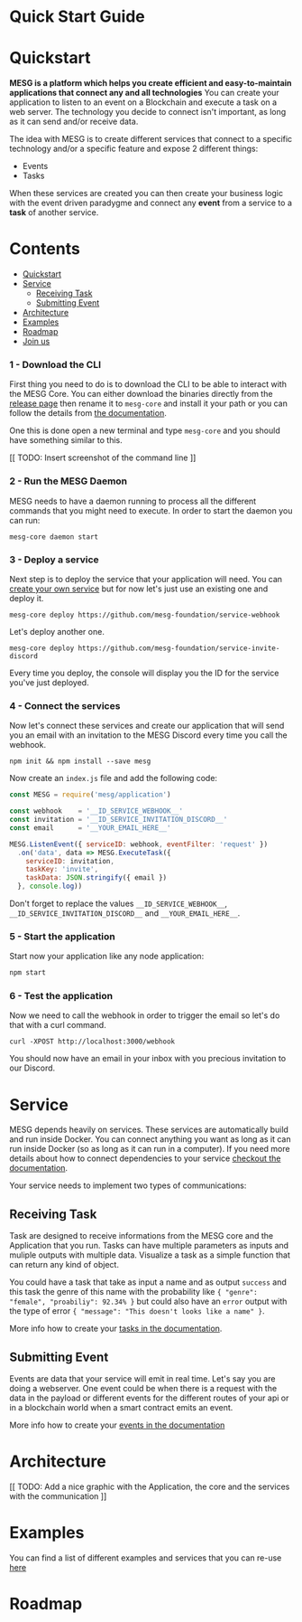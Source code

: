 # Quick Start Guide

# Quickstart

**MESG is a platform which helps you create efficient and easy-to-maintain applications that connect any and all technologies** You can create your application to listen to an event on a Blockchain and execute a task on a web server. The technology you decide to connect isn't important, as long as it can send and/or receive data.

The idea with MESG is to create different services that connect to a specific technology and/or a specific feature and expose 2 different things:
- Events
- Tasks

When these services are created you can then create your business logic with the event driven paradygme and connect any **event** from a service to a **task** of another service.

# Contents

- [Quickstart](quickstart)
- [Service](service)
  - [Receiving Task](receiving-task)
  - [Submitting Event](submitting-event)
- [Architecture](architecture)
- [Examples](examples)
- [Roadmap](roadmap)
- [Join us](join-us)

### 1 - Download the CLI

First thing you need to do is to download the CLI to be able to interact with the MESG Core.
You can either download the binaries directly from the [release page](https://github.com/mesg-foundation/core/releases/latest) then rename it to `mesg-core` and install it your path or you can follow the details from [the documentation](https://docs.mesg.tech/start-here/installing-core).

One this is done open a new terminal and type `mesg-core` and you should have something similar to this.

[[ TODO: Insert screenshot of the command line ]]

### 2 - Run the MESG Daemon

MESG needs to have a daemon running to process all the different commands that you might need to execute. In order to start the daemon you can run:
```
mesg-core daemon start
```

### 3 - Deploy a service

Next step is to deploy the service that your application will need. You can [create your own service](https://docs.mesg.tech/service/what-is-a-service) but for now let's just use an existing one and deploy it.

```
mesg-core deploy https://github.com/mesg-foundation/service-webhook
```

Let's deploy another one.

```
mesg-core deploy https://github.com/mesg-foundation/service-invite-discord
```

Every time you deploy, the console will display you the ID for the service you've just deployed.

### 4 - Connect the services

Now let's connect these services and create our application that will send you an email with an invitation to the MESG Discord every time you call the webhook.

```
npm init && npm install --save mesg
```

Now create an `index.js` file and add the following code:
```javascript
const MESG = require('mesg/application')

const webhook    = '__ID_SERVICE_WEBHOOK__'
const invitation = '__ID_SERVICE_INVITATION_DISCORD__'
const email      = '__YOUR_EMAIL_HERE__'

MESG.ListenEvent({ serviceID: webhook, eventFilter: 'request' })
  .on('data', data => MESG.ExecuteTask({
    serviceID: invitation,
    taskKey: 'invite',
    taskData: JSON.stringify({ email })
  }, console.log))
```

Don't forget to replace the values `__ID_SERVICE_WEBHOOK__`, `__ID_SERVICE_INVITATION_DISCORD__` and `__YOUR_EMAIL_HERE__`.

### 5 - Start the application

Start now your application like any node application:
```javascript
npm start
```

### 6 - Test the application

Now we need to call the webhook in order to trigger the email so let's do that with a curl command.
```
curl -XPOST http://localhost:3000/webhook
```
You should now have an email in your inbox with you precious invitation to our Discord.

# Service

MESG depends heavily on services. These services are automatically build and run inside Docker. You can connect anything you want as long as it can run inside Docker (so as long as it can run in a computer). If you need more details about how to connect dependencies to your service [checkout the documentation](https://docs.mesg.tech/service/dockerize-the-service).

Your service needs to implement two types of communications:

## Receiving Task

Task are designed to receive informations from the MESG core and the Application that you run. Tasks can have multiple parameters as inputs and muliple outputs with multiple data. Visualize a task as a simple function that can return any kind of object.

You could have a task that take as input a name and as output `success` and this task the genre of this name with the probability like `{ "genre": "female", "proabiliy": 92.34% }` but could also have an `error` output with the type of error `{ "message": "This doesn't looks like a name" }`.

More info how to create your [tasks in the documentation](https://docs.mesg.tech/service/listen-for-tasks).

## Submitting Event

Events are data that your service will emit in real time. Let's say you are doing a webserver. One event could be when there is a request with the data in the payload or different events for the different routes of your api or in a blockchain world when a smart contract emits an event.

More info how to create your [events in the documentation](https://docs.mesg.tech/service/emit-an-event)

# Architecture

[[ TODO: Add a nice graphic with the Application, the core and the services with the communication ]]

# Examples

You can find a list of different examples and services that you can re-use [here](https://github.com/mesg-foundation/awesome)

# Roadmap
